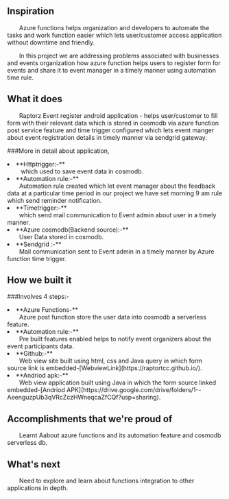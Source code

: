 ## Inspiration

&emsp;&emsp;Azure functions helps organization and developers to automate the tasks and work function easier which lets user/customer access application without downtime and friendly.

&emsp;&emsp;In this project we are addressing problems associated with businesses and events organization how azure function helps users to register form for events and share it to event manager in a timely manner using automation time rule.

## What it does

&emsp;&emsp;Raptorz Event register android application - helps user/customer to fill form with their relevant data which is stored in cosmodb via azure function post service feature and time trigger configured which lets event manger about event registration details in timely manner via sendgrid gateway.

###More in detail about application,

<li>**Httptrigger:-**</li>
 &emsp;&emsp; which used to save event data in cosmodb.

<li>**Automation rule:-**</li>
 &emsp;&emsp;Automation rule created which let event manager about the feedback data at a particular time period in our project we have set morning 9 am rule which send reminder notification.

<li>**Timetrigger:-**</li>
 &emsp;&emsp;which send mail communication to Event admin about user in a timely manner.

<li>**Azure cosmodb(Backend source):-**</li>
&emsp;&emsp;User Data stored in cosmodb.

<li>**Sendgrid :-**</li>
&emsp;&emsp;Mail communication sent to Event admin in a timely manner by Azure function time trigger.

## How we built it

###Involves 4 steps:-

<li>**Azure Functions-**</li>
&emsp;&emsp;Azure post function store the user data into cosmodb a serverless feature.

<li>**Automation rule:-**</li>
&emsp;&emsp;Pre built features enabled  helps to notify event organizers about the event participants data.

<li>**Github:-**</li>
&emsp;&emsp;Web view site built using html, css and Java query in which form source link is embedded-[WebviewLink](https://raptortcc.github.io/).

<li>**Andriod apk:-**</li>
&emsp;&emsp;Web view application built using Java in which the form source linked embedded-[Andriod APK](https://drive.google.com/drive/folders/1--AeenguzpUb3qVRcZczHWneqcaZfCQf?usp=sharing).

## Accomplishments that we're proud of

&emsp;&emsp;Learnt Aabout azure functions and its automation feature and cosmodb serverless db.

##  What's next 

&emsp;&emsp;Need to explore and learn about functions integration to other applications in depth.
